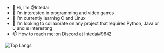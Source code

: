 - 👋 Hi, I’m @Intedai
- 👀 I’m interested in programming and video games
- 🌱 I’m currently learning C and Linux
- 💞️ I’m looking to collaborate on any project that requires Python, Java or C and is interesting
- 📫 How to reach me: on Discord at Intedai#9642

![Top Langs](https://github-readme-stats.vercel.app/api/top-langs/?username=Intedai&layout=compact)

<!---
Intedai/Intedai is a ✨ special ✨ repository because its `README.md` (this file) appears on your GitHub profile.
You can click the Preview link to take a look at your changes.
--->
